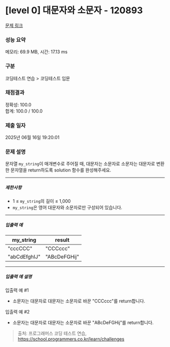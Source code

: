 # [level 0] 대문자와 소문자 - 120893 

[문제 링크](https://school.programmers.co.kr/learn/courses/30/lessons/120893) 

### 성능 요약

메모리: 69.9 MB, 시간: 17.13 ms

### 구분

코딩테스트 연습 > 코딩테스트 입문

### 채점결과

정확성: 100.0<br/>합계: 100.0 / 100.0

### 제출 일자

2025년 06월 16일 19:20:01

### 문제 설명

<p>문자열 <code>my_string</code>이 매개변수로 주어질 때, 대문자는 소문자로 소문자는 대문자로 변환한 문자열을 return하도록 solution 함수를 완성해주세요.</p>

<hr>

<h5>제한사항</h5>

<ul>
<li>1 ≤ <code>my_string</code>의 길이 ≤ 1,000</li>
<li><code>my_string</code>은 영어 대문자와 소문자로만 구성되어 있습니다.</li>
</ul>

<hr>

<h5>입출력 예</h5>
<table class="table">
        <thead><tr>
<th>my_string</th>
<th>result</th>
</tr>
</thead>
        <tbody><tr>
<td>"cccCCC"</td>
<td>"CCCccc"</td>
</tr>
<tr>
<td>"abCdEfghIJ"</td>
<td>"ABcDeFGHij"</td>
</tr>
</tbody>
      </table>
<hr>

<h5>입출력 예 설명</h5>

<p>입출력 예 #1</p>

<ul>
<li>소문자는 대문자로 대문자는 소문자로 바꾼 "CCCccc"를 return합니다.</li>
</ul>

<p>입출력 예 #2</p>

<ul>
<li>소문자는 대문자로 대문자는 소문자로 바꾼 "ABcDeFGHij"를 return합니다.</li>
</ul>


> 출처: 프로그래머스 코딩 테스트 연습, https://school.programmers.co.kr/learn/challenges